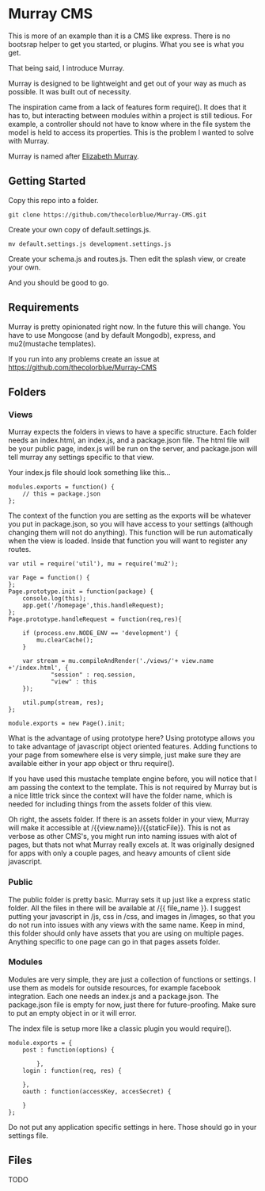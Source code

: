 # Murray CMS

This is more of an example than it is a CMS like express. There is no bootsrap helper to get you started, or plugins. What you see is what you get. 

That being said, I introduce Murray. 

Murray is designed to be lightweight and get out of your way as much as possible. It was built out of necessity. 

The inspiration came from a lack of features form require(). 
It does that it has to, but interacting between modules within 
a project is still tedious. For example, a controller should
not have to know where in the file system the model is held to
access its properties. This is the problem I wanted to solve
with Murray. 

Murray is named after [Elizabeth Murray](http://www.pbs.org/art21/artists/elizabeth-murray).


## Getting Started

Copy this repo into a folder. 

	git clone https://github.com/thecolorblue/Murray-CMS.git

Create your own copy of default.settings.js.

	mv default.settings.js development.settings.js

Create your schema.js and routes.js. Then edit the splash view, or create your own.

And you should be good to go. 


## Requirements

Murray is pretty opinionated right now. In the future this will change. You have to use Mongoose (and by default Mongodb), express, and mu2(mustache templates). 

If you run into any problems create an issue at https://github.com/thecolorblue/Murray-CMS

## Folders

### Views

Murray expects the folders in views to have a specific structure. Each folder needs an index.html, an index.js, and a package.json file. The html file will be your public page, index.js will be run on the server, and package.json will tell murray any settings specific to that view. 

Your index.js file should look something like this...

	modules.exports = function() {
		// this = package.json
	};

The context of the function you are setting as the exports will be whatever you put in package.json, so you will have access to your settings (although changing them will not do anything). This function will be run automatically when the view is loaded. Inside that function you will want to register any routes. 


	var util = require('util'), mu = require('mu2');
	
	var Page = function() {
	};
	Page.prototype.init = function(package) {
		console.log(this);
		app.get('/homepage',this.handleRequest);
	};
	Page.prototype.handleRequest = function(req,res){
	
		if (process.env.NODE_ENV == 'development') {
			mu.clearCache();
		}
		
		var stream = mu.compileAndRender('./views/'+ view.name +'/index.html', {
				"session" : req.session,
				"view" : this
		});
	
		util.pump(stream, res);
	};
	
	module.exports = new Page().init;
	
What is the advantage of using prototype here?
Using prototype allows you to take advantage of javascript object oriented features. 
Adding functions to your page from somewhere else is very simple, just make sure they
are available either in your app object or thru require(). 

If you have used this mustache template engine before, you will notice that I am passing the context to the template. This is not required by Murray but is a nice little trick since the context will have the folder name, which is needed for including things from the assets folder of this view. 

Oh right, the assets folder. If there is an assets folder in your view, Murray will make it accessible at /{{view.name}}/{{staticFile}}. This is not as verbose as other CMS's, you might run into naming issues with alot of pages, but thats not what Murray really excels at. It was originally designed for apps with only a couple pages, and heavy amounts of client side javascript. 

### Public

The public folder is pretty basic. Murray sets it up just like a express static folder. All the files in there will be available at /{{ file_name }}. I suggest putting  your javascript in /js, css in /css, and images in /images, so that you do not run into issues with any views with the same name. Keep in mind, this folder should only have assets that you are using on multiple pages. Anything specific to one page can go in that pages assets folder. 

### Modules

Modules are very simple, they are just a collection of functions or settings. I use them as models for outside resources, for example facebook integration. Each one needs an index.js and a package.json. The package.json file is empty for now, just there for future-proofing. Make sure to put an empty object in or it will error. 

The index file is setup more like a classic plugin you would require().

	module.exports = {
		post : function(options) {

			},
		login : function(req, res) {

		},
		oauth : function(accessKey, accesSecret) {

		}
	};

Do not put any application specific settings in here. Those should go in your settings file. 

## Files

TODO 
